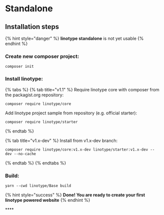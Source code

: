 # Standalone

## Installation steps

{% hint style="danger" %}
**linotype standalone** is not yet usable
{% endhint %}

### Create new composer project:

```
composer init
```

### Install linotype:

{% tabs %}
{% tab title="v1.1" %}
Require linotype core with composer from the packagist.org repository:

```
composer require linotype/core
```

Add linotype project sample from repository \(e.g. official starter\):

```text
composer require linotype/starter
```
{% endtab %}

{% tab title="v1.x-dev" %}
Install from v1.x-dev branch:

```
composer require linotype/core:v1.x-dev linotype/starter:v1.x-dev --dev --no-cache         
```
{% endtab %}
{% endtabs %}

### Build:

```text
yarn --cwd linotype/Base build
```



{% hint style="success" %}
**Done! You are ready to create your first linotype powered website**
{% endhint %}

\*\*\*\*

